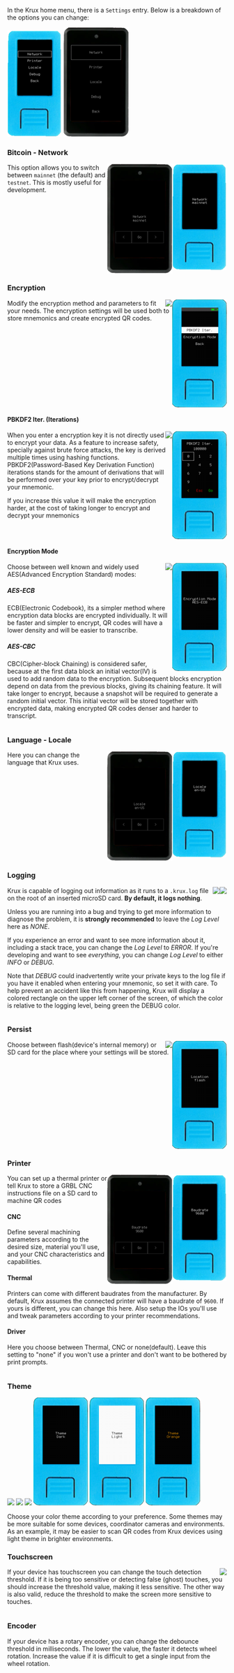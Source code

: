 In the Krux home menu, there is a `Settings` entry. Below is a breakdown of the options you can change:

<img src="../../img/maixpy_m5stickv/settings-options-125.png">
<img src="../../img/maixpy_amigo_tft/settings-options-150.png">

### Bitcoin - Network
<img src="../../img/maixpy_m5stickv/network-options-125.png" align="right">
<img src="../../img/maixpy_amigo_tft/network-options-150.png" align="right">

This option allows you to switch between `mainnet` (the default) and `testnet`. This is mostly useful for development. 

<div style="clear: both"></div>

### Encryption

<img src="../../img/maixpy_m5stickv/encryption-options-125.png" align="right">
<img src="../../img/maixpy_amigo_tft/encryption-options-150.png" align="right">

Modify the encryption method and parameters to fit your needs. The encryption settings will be used both to store mnemonics and create encrypted QR codes.

<div style="clear: both"></div>

#### PBKDF2 Iter. (Iterations)

<img src="../../img/maixpy_m5stickv/encryption-options-pbkdf2-125.png" align="right">
<img src="../../img/maixpy_amigo_tft/encryption-options-pbkdf2-150.png" align="right">

When you enter a encryption key it is not directly used to encrypt your data. As a feature to increase safety, specially against brute force attacks, the key is derived multiple times using hashing functions. PBKDF2(Password-Based Key Derivation Function) iterations stands for the amount of derivations that will be performed over your key prior to encrypt/decrypt your mnemonic.

If you increase this value it will make the encryption harder, at the cost of taking longer to encrypt and decrypt your mnemonics

<div style="clear: both"></div>

#### Encryption Mode

<img src="../../img/maixpy_m5stickv/encryption-options-mode-125.png" align="right">
<img src="../../img/maixpy_amigo_tft/encryption-options-mode-150.png" align="right">

Choose between well known and widely used AES(Advanced Encryption Standard) modes:

##### AES-ECB

ECB(Electronic Codebook), its a simpler method where encryption data blocks are encrypted individually. It will be faster and simpler to encrypt, QR codes will have a lower density and will be easier to transcribe.

##### AES-CBC

CBC(Cipher-block Chaining) is considered safer, because at the first data block an initial vector(IV) is used to add random data to the encryption. Subsequent blocks encryption depend on data from the previous blocks, giving its chaining feature.
It will take longer to encrypt, because a snapshot will be required to generate a random initial vector. This initial vector will be stored together with encrypted data, making encrypted QR codes denser and harder to transcript.

<div style="clear: both"></div>

### Language - Locale
<img src="../../img/maixpy_m5stickv/locale-options-125.png" align="right">
<img src="../../img/maixpy_amigo_tft/locale-options-150.png" align="right">

Here you can change the language that Krux uses.

<div style="clear: both"></div>

### Logging
<img src="../../img/maixpy_m5stickv/logging-options-125.png" align="right">
<img src="../../img/maixpy_amigo_tft/logging-options-150.png" align="right">

Krux is capable of logging out information as it runs to a `.krux.log` file on the root of an inserted microSD card. **By default, it logs nothing**.

Unless you are running into a bug and trying to get more information to diagnose the problem, it is **strongly recommended** to leave the *Log Level* here as *NONE*.

If you experience an error and want to see more information about it, including a stack trace, you can change the *Log Level* to *ERROR*. If you're developing and want to see _everything_, you can change *Log Level* to either *INFO* or *DEBUG*.

Note that *DEBUG* could inadvertently write your private keys to the log file if you have it enabled when entering your mnemonic, so set it with care. To help prevent an accident like this from happening, Krux will display a colored rectangle on the upper left corner of the screen, of which the color is relative to the logging level, being green the DEBUG color.

<div style="clear: both"></div>

### Persist
<img src="../../img/maixpy_m5stickv/persist-options-125.png" align="right">
<img src="../../img/maixpy_amigo_tft/persist-options-150.png" align="right">

Choose between flash(device's internal memory) or SD card for the place where your settings will be stored.

<div style="clear: both"></div>

### Printer

<img src="../../img/maixpy_m5stickv/printer-options-125.png" align="right">
<img src="../../img/maixpy_amigo_tft/printer-options-150.png" align="right">

You can set up a thermal printer or tell Krux to store a GRBL CNC instructions file on a SD card to machine QR codes

#### CNC

Define several machining parameters according to the desired size, material you'll use, and your CNC characteristics and capabilities.

#### Thermal

Printers can come with different baudrates from the manufacturer. By default, Krux assumes the connected printer will have a baudrate of `9600`. If yours is different, you can change this here.
Also setup the IOs you'll use and tweak parameters according to your printer recommendations.

#### Driver

Here you choose between Thermal, CNC or none(default). Leave this setting to "none" if you won't use a printer and don't want to be bothered by print prompts.

<div style="clear: both"></div>

### Theme

<img src="../../img/maixpy_amigo_tft/theme-1-150.png">
<img src="../../img/maixpy_amigo_tft/theme-2-150.png">
<img src="../../img/maixpy_amigo_tft/theme-3-150.png">
<img src="../../img/maixpy_m5stickv/theme-1-125.png">
<img src="../../img/maixpy_m5stickv/theme-2-125.png">
<img src="../../img/maixpy_m5stickv/theme-3-125.png">

Choose your color theme according to your preference. Some themes may be more suitable for some devices, coordinator cameras and environments. As an example, it may be easier to scan QR codes from Krux devices using light theme in brighter environments.


### Touchscreen

<img src="../../img/maixpy_amigo_tft/touchscreen-150.en.png" align="right">

If your device has touchscreen you can change the touch detection threshold. If it is being too sensitive or detecting false (ghost) touches, you should increase the threshold value, making it less sensitive. The other way is also valid, reduce the threshold to make the screen more sensitive to touches.

<div style="clear: both"></div>

### Encoder

If your device has a rotary encoder, you can change the debounce threshold in milliseconds. The lower the value, the faster it detects wheel rotation. Increase the value if it is difficult to get a single input from the wheel rotation.

<div style="clear: both"></div>
